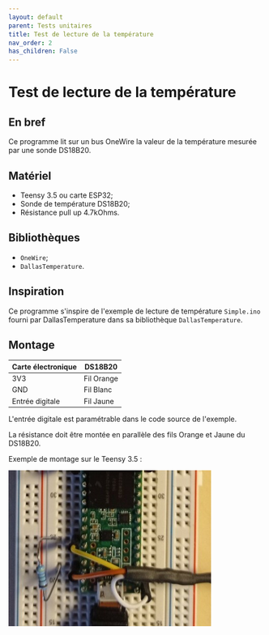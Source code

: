 ```yaml
---
layout: default
parent: Tests unitaires
title: Test de lecture de la température
nav_order: 2
has_children: False
---
```


Test de lecture de la température
================================

## En bref
Ce programme lit sur un bus OneWire la valeur de la température mesurée par une sonde DS18B20.

## Matériel
- Teensy 3.5 ou carte ESP32;
- Sonde de température DS18B20;
- Résistance pull up 4.7kOhms.

## Bibliothèques
- `OneWire`;
- `DallasTemperature`.

## Inspiration
Ce programme s'inspire de l'exemple de lecture de température `Simple.ino` fourni par DallasTemperature dans sa bibliothèque `DallasTemperature`.

## Montage
|Carte électronique|DS18B20|
|------|-------|
|3V3|Fil Orange|
|GND|Fil Blanc|
|Entrée digitale|Fil Jaune|

L'entrée digitale est paramétrable dans le code source de l'exemple.

La résistance doit être montée en parallèle des fils Orange et Jaune du DS18B20.

Exemple de montage sur le Teensy 3.5 :

![Montage](../assets/set_up_img/temp_test.jpg)
